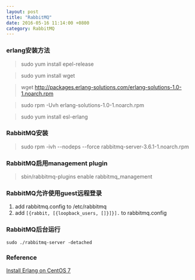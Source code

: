 ```yaml
---
layout: post
title: "RabbitMQ"
date: 2016-05-16 11:14:00 +0800
category: RabbitMQ
---
```

### erlang安装方法
> sudo yum install epel-release

> sudo yum install wget

> wget http://packages.erlang-solutions.com/erlang-solutions-1.0-1.noarch.rpm

> sudo rpm -Uvh erlang-solutions-1.0-1.noarch.rpm

> sudo yum install esl-erlang

### RabbitMQ安装
> sudo rpm -ivh --nodeps --force rabbitmq-server-3.6.1-1.noarch.rpm

### RabbitMQ启用management plugin
> sbin/rabbitmq-plugins enable rabbitmq_management

### RabbitMQ允许使用guest远程登录
1. add rabbitmq.config to /etc/rabbitmq
2. add `[{rabbit, [{loopback_users, []}]}].` to rabbitmq.config

### RabbitMQ后台运行
`sudo ./rabbitmq-server -detached`

### Reference
[Install Erlang on CentOS 7](http://www.jeramysingleton.com/install-erlang-and-elixir-on-centos-7-minimal/)

